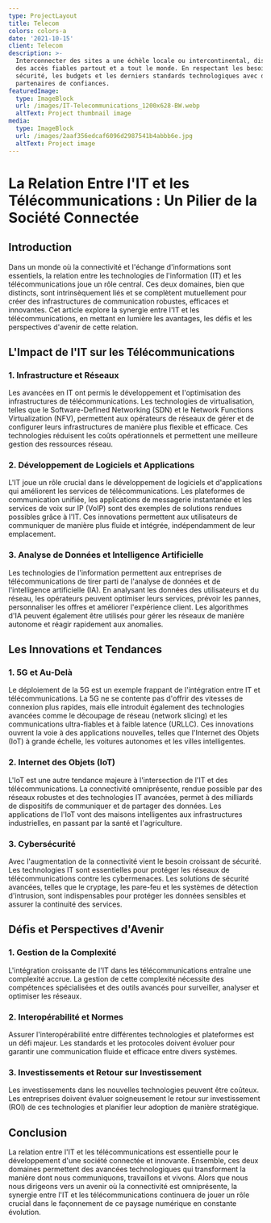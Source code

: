 ```yaml
---
type: ProjectLayout
title: Telecom
colors: colors-a
date: '2021-10-15'
client: Telecom
description: >-
  Interconnecter des sites a une échèle locale ou intercontinental, distribuer
  des accès fiables partout et a tout le monde. En respectant les besoins de
  sécurité, les budgets et les derniers standards technologiques avec des
  partenaires de confiances.
featuredImage:
  type: ImageBlock
  url: /images/IT-Telecommunications_1200x628-BW.webp
  altText: Project thumbnail image
media:
  type: ImageBlock
  url: /images/2aaf356edcaf6096d2987541b4abbb6e.jpg
  altText: Project image
---
```

# La Relation Entre l'IT et les Télécommunications : Un Pilier de la Société Connectée

## Introduction

Dans un monde où la connectivité et l'échange d'informations sont essentiels, la relation entre les technologies de l'information (IT) et les télécommunications joue un rôle central. Ces deux domaines, bien que distincts, sont intrinsèquement liés et se complètent mutuellement pour créer des infrastructures de communication robustes, efficaces et innovantes. Cet article explore la synergie entre l'IT et les télécommunications, en mettant en lumière les avantages, les défis et les perspectives d'avenir de cette relation.

## L'Impact de l'IT sur les Télécommunications

### 1. **Infrastructure et Réseaux**

Les avancées en IT ont permis le développement et l'optimisation des infrastructures de télécommunications. Les technologies de virtualisation, telles que le Software-Defined Networking (SDN) et le Network Functions Virtualization (NFV), permettent aux opérateurs de réseaux de gérer et de configurer leurs infrastructures de manière plus flexible et efficace. Ces technologies réduisent les coûts opérationnels et permettent une meilleure gestion des ressources réseau.

### 2. **Développement de Logiciels et Applications**

L'IT joue un rôle crucial dans le développement de logiciels et d'applications qui améliorent les services de télécommunications. Les plateformes de communication unifiée, les applications de messagerie instantanée et les services de voix sur IP (VoIP) sont des exemples de solutions rendues possibles grâce à l'IT. Ces innovations permettent aux utilisateurs de communiquer de manière plus fluide et intégrée, indépendamment de leur emplacement.

### 3. **Analyse de Données et Intelligence Artificielle**

Les technologies de l'information permettent aux entreprises de télécommunications de tirer parti de l'analyse de données et de l'intelligence artificielle (IA). En analysant les données des utilisateurs et du réseau, les opérateurs peuvent optimiser leurs services, prévoir les pannes, personnaliser les offres et améliorer l'expérience client. Les algorithmes d'IA peuvent également être utilisés pour gérer les réseaux de manière autonome et réagir rapidement aux anomalies.

## Les Innovations et Tendances

### 1. **5G et Au-Delà**

Le déploiement de la 5G est un exemple frappant de l'intégration entre IT et télécommunications. La 5G ne se contente pas d'offrir des vitesses de connexion plus rapides, mais elle introduit également des technologies avancées comme le découpage de réseau (network slicing) et les communications ultra-fiables et à faible latence (URLLC). Ces innovations ouvrent la voie à des applications nouvelles, telles que l'Internet des Objets (IoT) à grande échelle, les voitures autonomes et les villes intelligentes.

### 2. **Internet des Objets (IoT)**

L'IoT est une autre tendance majeure à l'intersection de l'IT et des télécommunications. La connectivité omniprésente, rendue possible par des réseaux robustes et des technologies IT avancées, permet à des milliards de dispositifs de communiquer et de partager des données. Les applications de l'IoT vont des maisons intelligentes aux infrastructures industrielles, en passant par la santé et l'agriculture.

### 3. **Cybersécurité**

Avec l'augmentation de la connectivité vient le besoin croissant de sécurité. Les technologies IT sont essentielles pour protéger les réseaux de télécommunications contre les cybermenaces. Les solutions de sécurité avancées, telles que le cryptage, les pare-feu et les systèmes de détection d'intrusion, sont indispensables pour protéger les données sensibles et assurer la continuité des services.

## Défis et Perspectives d'Avenir

### 1. **Gestion de la Complexité**

L'intégration croissante de l'IT dans les télécommunications entraîne une complexité accrue. La gestion de cette complexité nécessite des compétences spécialisées et des outils avancés pour surveiller, analyser et optimiser les réseaux.

### 2. **Interopérabilité et Normes**

Assurer l'interopérabilité entre différentes technologies et plateformes est un défi majeur. Les standards et les protocoles doivent évoluer pour garantir une communication fluide et efficace entre divers systèmes.

### 3. **Investissements et Retour sur Investissement**

Les investissements dans les nouvelles technologies peuvent être coûteux. Les entreprises doivent évaluer soigneusement le retour sur investissement (ROI) de ces technologies et planifier leur adoption de manière stratégique.

## Conclusion

La relation entre l'IT et les télécommunications est essentielle pour le développement d'une société connectée et innovante. Ensemble, ces deux domaines permettent des avancées technologiques qui transforment la manière dont nous communiquons, travaillons et vivons. Alors que nous nous dirigeons vers un avenir où la connectivité est omniprésente, la synergie entre l'IT et les télécommunications continuera de jouer un rôle crucial dans le façonnement de ce paysage numérique en constante évolution.

